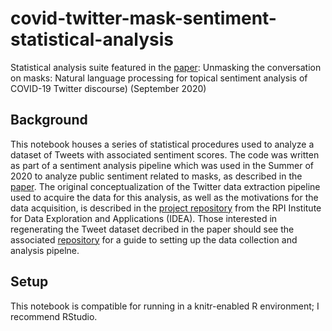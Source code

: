 # covid-twitter-mask-sentiment-statistical-analysis
Statistical analysis suite featured in the [paper](https://www.medrxiv.org/content/10.1101/2020.08.28.20183863v3): Unmasking the conversation on masks: Natural language processing for topical sentiment analysis of COVID-19 Twitter discourse) (September 2020)
## Background
This notebook houses a series of statistical procedures used to analyze a dataset of Tweets with associated sentiment scores. The code was written as part of a sentiment analysis pipeline which was used in the Summer of 2020 to analyze public sentiment related to masks, as described in the [paper](https://www.medrxiv.org/content/10.1101/2020.08.28.20183863v3). The original conceptualization of the Twitter data extraction pipeline used to acquire the data for this analysis, as well as the motivations for the data acquisition, is described in the [project repository](https://github.com/TheRensselaerIDEA/COVID-Twitter) from the RPI Institute for Data Exploration and Applications (IDEA). Those interested in regenerating the Tweet dataset decribed in the paper should see the associated [repository](https://github.com/TheRensselaerIDEA/COVID-masks-nlp) for a guide to setting up the data collection and analysis pipelne.

## Setup
This notebook is compatible for running in a knitr-enabled R environment; I recommend RStudio.
